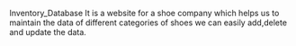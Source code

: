 Inventory_Database
It is a website for a shoe company which helps us to maintain the data of different categories of shoes we can easily add,delete and update the data.
